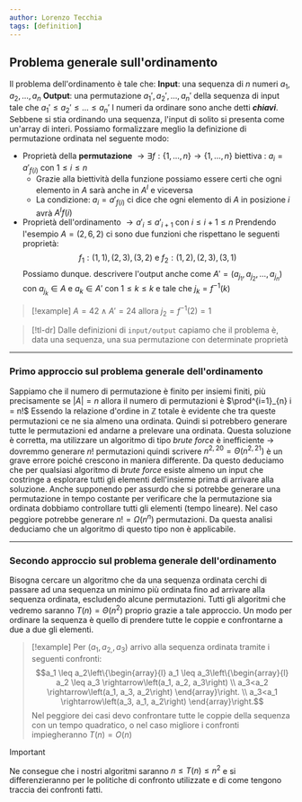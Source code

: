 ```yaml
---
author: Lorenzo Tecchia
tags: [definition]
---
```


## Problema generale sull'ordinamento
Il problema dell'ordinamento è tale che:
**Input**: una sequenza di $n$ numeri $a_{1}, a_{2}, \dots, a_{n}$ 
**Output**: una permutazione $a_{1}', a_{2}', \dots, a_{n}'$  della sequenza di input tale che $a_{1}'\leq a_{2}'\leq \dots \leq a_{n}'$
I numeri da ordinare sono anche detti ***chiavi***. Sebbene si stia ordinando una sequenza, l'input di solito si presenta come un'array di interi.
Possiamo formalizzare meglio la definizione di permutazione ordinata nel seguente modo:
- Proprietà della **permutazione** $\rightarrow \exists f : \{1, \dots, n\} \rightarrow \{1, \dots, n\}$ biettiva : $a_{i}=a'_{f(i)}$ con $1 \leq i \leq n$
	- Grazie alla biettività della funzione possiamo essere certi che ogni elemento in $A$ sarà anche in $A^{I}$ e viceversa
	- La condizione: $a_{i} = a'_{f(i)}$ ci dice che ogni elemento di $A$ in posizione $i$ avrà $A^{I}f(i)$
- Proprietà dell'ordinamento $\rightarrow a'_{i} \leq a'_{i+1}$ con $i \leq i+1 \leq n$
Prendendo l'esempio $A = (2,6,2)$ ci sono due funzioni che rispettano le seguenti proprietà:$$f_1:(1,1),(2,3),(3,2) \text { e } f_2:(1,2),(2,3),(3,1)$$
Possiamo dunque. descrivere l'output anche come $A' = (a_{j_{1}}, a_{j_{2}}, \dots, a_{j_{n}})$ con $a_{j_{k}} \in A$ e $a_{k} \in A'$ con $1 \leq k \leq k$ e tale che $j_{k} = f^{-1}(k)$


>[!example]
> $A = 42 \; \land \; A' = 24$ allora $j_{2}= f^{-1}(2)= 1$

>[!tl-dr]
> Dalle definizioni di `input/output` capiamo che il problema è, data una sequenza, una sua permutazione con determinate proprietà

---
### Primo approccio sul problema generale dell'ordinamento
Sappiamo che il numero di permutazione è finito per insiemi finiti, più precisamente se $|A| = n$ allora il numero di permutazioni è $\prod^{i=1}_{n} i = n!$
Essendo la relazione d'ordine in $\mathbb{Z}$ totale è evidente che tra queste permutazioni ce ne sia almeno una ordinata. Quindi si potrebbero generare tutte le permutazioni ed andarne a prelevare una ordinata.
Questa soluzione è corretta, ma utilizzare un algoritmo di tipo *brute force* è inefficiente $\rightarrow$ dovremmo generare $n!$ permutazioni quindi scrivere $n^{2,20} = \Theta(n^{2,21})$ è un grave errore poiché crescono in maniera differente.
Da questo deduciamo che per qualsiasi algoritmo di *brute force* esiste almeno un input che costringe a esplorare tutti gli elementi dell'insieme prima di arrivare alla soluzione.
Anche supponendo per assurdo che si potrebbe generare una permutazione in tempo costante per verificare che la permutazione sia ordinata dobbiamo controllare tutti gli elementi (tempo lineare). Nel caso peggiore potrebbe generare $n! = \Omega(n^{n})$ permutazioni.
Da questa analisi deduciamo che un algoritmo di questo tipo non è applicabile.


---
### Secondo approccio sul problema generale dell'ordinamento
Bisogna cercare un algoritmo che da una sequenza ordinata cerchi di passare ad una sequenza un minimo più ordinata fino ad arrivare alla sequenza ordinata, escludendo alcune permutazioni. Tutti gli algoritmi che vedremo saranno $T(n) = \Theta(n^{2})$ proprio grazie a tale approccio.
Un modo per ordinare la sequenza è quello di prendere tutte le coppie e confrontarne a due a due gli elementi. 


>[!example]
> Per $(a_{1}, a_{2,}, a_{3})$ arrivo alla sequenza ordinata tramite i seguenti confronti:$$a_1 \leq a_2\left\{\begin{array}{l}
a_1 \leq a_3\left\{\begin{array}{l}
a_2 \leq a_3 \rightarrow\left(a_1, a_2, a_3\right) \\
a_3<a_2 \rightarrow\left(a_1, a_3, a_2\right)
\end{array}\right. \\
a_3<a_1 \rightarrow\left(a_3, a_1, a_2\right)
\end{array}\right.$$
> Nel peggiore dei casi devo confrontare tutte le coppie della sequenza con un tempo quadratico, o nel caso migliore i confronti impiegheranno $T(n) = O(n)$

>[!important]
> Ne consegue che i nostri algoritmi saranno $n \leq T(n) \leq n^{2}$ e si differenzieranno per le politiche di confronto utilizzate e di come tengono traccia dei confronti fatti.